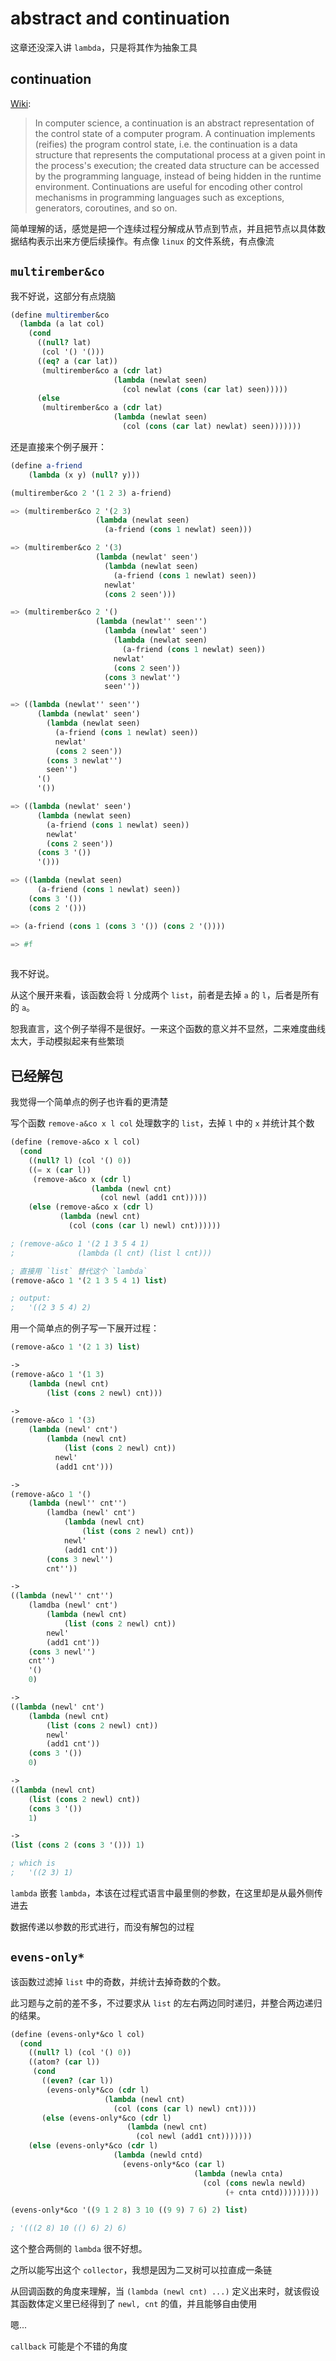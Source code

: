 # abstract and continuation

这章还没深入讲 `lambda`，只是将其作为抽象工具

## continuation

[Wiki](https://en.wikipedia.org/wiki/Continuation):

> In computer science, a continuation is an abstract representation of the control state of a computer program. A continuation implements (reifies) the program control state, i.e. the continuation is a data structure that represents the computational process at a given point in the process's execution; the created data structure can be accessed by the programming language, instead of being hidden in the runtime environment. Continuations are useful for encoding other control mechanisms in programming languages such as exceptions, generators, coroutines, and so on.

简单理解的话，感觉是把一个连续过程分解成从节点到节点，并且把节点以具体数据结构表示出来方便后续操作。有点像 `linux` 的文件系统，有点像流

## `multirember&co`

我不好说，这部分有点烧脑

```scheme
(define multirember&co
  (lambda (a lat col)
    (cond
      ((null? lat)
       (col '() '()))
      ((eq? a (car lat))
       (multirember&co a (cdr lat)
                       (lambda (newlat seen)
                         (col newlat (cons (car lat) seen)))))
      (else
       (multirember&co a (cdr lat)
                       (lambda (newlat seen)
                         (col (cons (car lat) newlat) seen)))))))
```

还是直接来个例子展开：

```scheme
(define a-friend
    (lambda (x y) (null? y)))

(multirember&co 2 '(1 2 3) a-friend)

=> (multirember&co 2 '(2 3)
                   (lambda (newlat seen)
                     (a-friend (cons 1 newlat) seen)))

=> (multirember&co 2 '(3)
                   (lambda (newlat' seen')
                     (lambda (newlat seen)
                       (a-friend (cons 1 newlat) seen))
                     newlat'
                     (cons 2 seen')))

=> (multirember&co 2 '()
                   (lambda (newlat'' seen'')
                     (lambda (newlat' seen')
                       (lambda (newlat seen)
                         (a-friend (cons 1 newlat) seen))
                       newlat'
                       (cons 2 seen'))
                     (cons 3 newlat'')
                     seen''))

=> ((lambda (newlat'' seen'')
      (lambda (newlat' seen')
        (lambda (newlat seen)
          (a-friend (cons 1 newlat) seen))
          newlat'
          (cons 2 seen'))
        (cons 3 newlat'')
        seen'')
      '()
      '())

=> ((lambda (newlat' seen')
      (lambda (newlat seen)
        (a-friend (cons 1 newlat) seen))
        newlat'
        (cons 2 seen'))
      (cons 3 '()) 
      '()))

=> ((lambda (newlat seen)
      (a-friend (cons 1 newlat) seen))
    (cons 3 '())
    (cons 2 '()))

=> (a-friend (cons 1 (cons 3 '()) (cons 2 '())))

=> #f
     
```

我不好说。

从这个展开来看，该函数会将 `l` 分成两个 `list`，前者是去掉 `a` 的 `l`，后者是所有的 `a`。

恕我直言，这个例子举得不是很好。一来这个函数的意义并不显然，二来难度曲线太大，手动模拟起来有些繁琐

## 已经解包

我觉得一个简单点的例子也许看的更清楚

写个函数 `remove-a&co x l col` 处理数字的 `list`，去掉 `l` 中的 `x` 并统计其个数

```scheme
(define (remove-a&co x l col)
  (cond
    ((null? l) (col '() 0))
    ((= x (car l))
     (remove-a&co x (cdr l)
                  (lambda (newl cnt)
                    (col newl (add1 cnt)))))
    (else (remove-a&co x (cdr l)
           (lambda (newl cnt)
             (col (cons (car l) newl) cnt))))))

; (remove-a&co 1 '(2 1 3 5 4 1)
;              (lambda (l cnt) (list l cnt)))

; 直接用 `list` 替代这个 `lambda`
(remove-a&co 1 '(2 1 3 5 4 1) list)

; output: 
;   '((2 3 5 4) 2)
```

用一个简单点的例子写一下展开过程：

```scheme
(remove-a&co 1 '(2 1 3) list)

->
(remove-a&co 1 '(1 3)
    (lambda (newl cnt)
        (list (cons 2 newl) cnt)))

->
(remove-a&co 1 '(3)
    (lambda (newl' cnt')
        (lambda (newl cnt)
            (list (cons 2 newl) cnt))
          newl'
          (add1 cnt')))

->
(remove-a&co 1 '()
    (lambda (newl'' cnt'')
        (lamdba (newl' cnt')
            (lambda (newl cnt)
                (list (cons 2 newl) cnt))
            newl'
            (add1 cnt'))
        (cons 3 newl'')
        cnt''))

->
((lambda (newl'' cnt'')
    (lamdba (newl' cnt')
        (lambda (newl cnt)
            (list (cons 2 newl) cnt))
        newl'
        (add1 cnt'))
    (cons 3 newl'')
    cnt'')
    '()
    0)

->
((lambda (newl' cnt')
    (lambda (newl cnt)
        (list (cons 2 newl) cnt))
        newl'
        (add1 cnt'))
    (cons 3 '())
    0)

->
((lambda (newl cnt)
    (list (cons 2 newl) cnt))
    (cons 3 '())
    1)

->
(list (cons 2 (cons 3 '())) 1)

; which is
;   '((2 3) 1)
```

`lambda` 嵌套 `lambda`，本该在过程式语言中最里侧的参数，在这里却是从最外侧传进去

数据传递以参数的形式进行，而没有解包的过程

## `evens-only*`

该函数过滤掉 `list` 中的奇数，并统计去掉奇数的个数。

此习题与之前的差不多，不过要求从 `list` 的左右两边同时递归，并整合两边递归的结果。

```scheme
(define (evens-only*&co l col)
  (cond
    ((null? l) (col '() 0))
    ((atom? (car l))
     (cond
       ((even? (car l))
        (evens-only*&co (cdr l)
                     (lambda (newl cnt)
                       (col (cons (car l) newl) cnt))))
       (else (evens-only*&co (cdr l)
                          (lambda (newl cnt)
                            (col newl (add1 cnt)))))))
    (else (evens-only*&co (cdr l)
                       (lambda (newld cntd)
                         (evens-only*&co (car l)
                                         (lambda (newla cnta)
                                           (col (cons newla newld)
                                                (+ cnta cntd)))))))))

(evens-only*&co '((9 1 2 8) 3 10 ((9 9) 7 6) 2) list)

; '(((2 8) 10 (() 6) 2) 6)
```

这个整合两侧的 `lambda` 很不好想。

之所以能写出这个 `collector`，我想是因为二叉树可以拉直成一条链

从回调函数的角度来理解，当 `(lambda (newl cnt) ...)` 定义出来时，就该假设其函数体定义里已经得到了 `newl, cnt` 的值，并且能够自由使用

嗯...

`callback` 可能是个不错的角度
